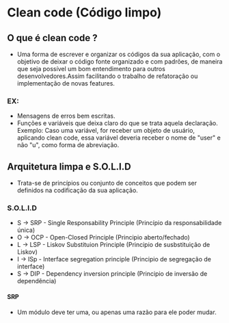 # Clean code (Código limpo)

## O que é clean code ?

- Uma forma de escrever e organizar os códigos da sua aplicação, com o objetivo de deixar o código fonte organizado e com padrões, de maneira que seja possível um bom entendimento para outros desenvolvedores.Assim facilitando o trabalho de refatoração ou implementação de novas features.

### EX:

- Mensagens de erros bem escritas.
- Funções e variáveis que deixa claro do que se trata aquela declaração. Exemplo: Caso uma variável, for receber um objeto de usuário, aplicando clean code, essa variável deveria receber o nome de "user" e não "u", como forma de abreviação.

## Arquitetura limpa e S.O.L.I.D

- Trata-se de princípios ou conjunto de conceitos que podem ser definidos na codificação da sua aplicação.

### S.O.L.I.D

- S -> SRP - Single Responsability Principle (Princípio da responsabilidade única)
- O -> OCP - Open-Closed Principle (Principio aberto/fechado)
- L -> LSP - Liskov Substituion Principle (Principio de susbstituição de Liskov)
- I -> ISp - Interface segregation principle (Principio de segregação de interface)
- S -> DIP - Dependency inversion principle (Principio de inversão de dependẽncia)

#### SRP

- Um módulo deve ter uma, ou apenas uma razão para ele poder mudar.
